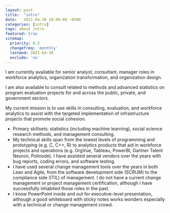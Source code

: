 ```yaml
---
layout: post
title:  "intro"
date:   2021-04-30 18:00:00 -0500
categories: [intro]
tags: about intro
featured: true
sitemap:
  priority: 0.5
  changefreq: 'monthly'
  lastmod: 2021-04-30
  exclude: 'no'
---
```


I am currently available for senior analyst, consultant, manager roles in workforce analytics, organization transformation, and organization design.

I am also available to consult related to methods and advanced statistics on program evaluation projects for and across the public, private, and government sectors.

My current mission is to use skills in consulting, evaluation, and workforce analytics to assist with the targeted implementation of infrastructure projects that promote social cohesion.

- Primary skillsets: statistics (including machine learning), social science research methods, and management consulting.
- My technical skills span from the lowest levels of programming and prototyping (e.g. C, C++, R) to analytics products that aid in workforce projects and operations (e.g. OrgVue, Tableau, PowerBI, Gartner Talent Neuron, Polinode). I have assisted several vendors over the years with bug reports, coding errors, and software testing.
- I have used several change management tools over the years in both Lean and Agile, from the software development side (SCRUM) to the compliance side (ITIL) of management. I do not have a current change management or project management certification, although I have successfully inhabited those roles in the past.
- I know PowerPoint inside and out for executive-level presentation, although a good whiteboard with sticky notes works wonders especially with a technical or change management crowd.
